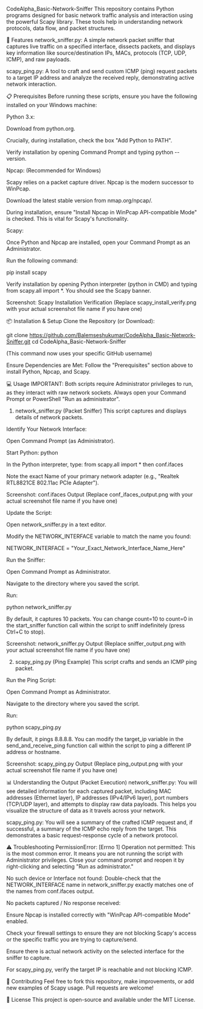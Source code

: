 CodeAlpha_Basic-Network-Sniffer
This repository contains Python programs designed for basic network traffic analysis and interaction using the powerful Scapy library. These tools help in understanding network protocols, data flow, and packet structures.

🚀 Features
network_sniffer.py: A simple network packet sniffer that captures live traffic on a specified interface, dissects packets, and displays key information like source/destination IPs, MACs, protocols (TCP, UDP, ICMP), and raw payloads.

scapy_ping.py: A tool to craft and send custom ICMP (ping) request packets to a target IP address and analyze the received reply, demonstrating active network interaction.

📋 Prerequisites
Before running these scripts, ensure you have the following installed on your Windows machine:

Python 3.x:

Download from python.org.

Crucially, during installation, check the box "Add Python to PATH".

Verify installation by opening Command Prompt and typing python --version.

Npcap: (Recommended for Windows)

Scapy relies on a packet capture driver. Npcap is the modern successor to WinPcap.

Download the latest stable version from nmap.org/npcap/.

During installation, ensure "Install Npcap in WinPcap API-compatible Mode" is checked. This is vital for Scapy's functionality.

Scapy:

Once Python and Npcap are installed, open your Command Prompt as an Administrator.

Run the following command:

pip install scapy

Verify installation by opening Python interpreter (python in CMD) and typing from scapy.all import *. You should see the Scapy banner.

Screenshot: Scapy Installation Verification
(Replace scapy_install_verify.png with your actual screenshot file name if you have one)

📦 Installation & Setup
Clone the Repository (or Download):

git clone https://github.com/Balemseshukumar/CodeAlpha_Basic-Network-Sniffer.git
cd CodeAlpha_Basic-Network-Sniffer

(This command now uses your specific GitHub username)

Ensure Dependencies are Met: Follow the "Prerequisites" section above to install Python, Npcap, and Scapy.

💻 Usage
IMPORTANT: Both scripts require Administrator privileges to run, as they interact with raw network sockets. Always open your Command Prompt or PowerShell "Run as administrator".

1. network_sniffer.py (Packet Sniffer)
This script captures and displays details of network packets.

Identify Your Network Interface:

Open Command Prompt (as Administrator).

Start Python: python

In the Python interpreter, type: from scapy.all import * then conf.ifaces

Note the exact Name of your primary network adapter (e.g., "Realtek RTL8821CE 802.11ac PCIe Adapter").

Screenshot: conf.ifaces Output
(Replace conf_ifaces_output.png with your actual screenshot file name if you have one)

Update the Script:

Open network_sniffer.py in a text editor.

Modify the NETWORK_INTERFACE variable to match the name you found:

NETWORK_INTERFACE = "Your_Exact_Network_Interface_Name_Here"

Run the Sniffer:

Open Command Prompt as Administrator.

Navigate to the directory where you saved the script.

Run:

python network_sniffer.py

By default, it captures 10 packets. You can change count=10 to count=0 in the start_sniffer function call within the script to sniff indefinitely (press Ctrl+C to stop).

Screenshot: network_sniffer.py Output
(Replace sniffer_output.png with your actual screenshot file name if you have one)

2. scapy_ping.py (Ping Example)
This script crafts and sends an ICMP ping packet.

Run the Ping Script:

Open Command Prompt as Administrator.

Navigate to the directory where you saved the script.

Run:

python scapy_ping.py

By default, it pings 8.8.8.8. You can modify the target_ip variable in the send_and_receive_ping function call within the script to ping a different IP address or hostname.

Screenshot: scapy_ping.py Output
(Replace ping_output.png with your actual screenshot file name if you have one)

📊 Understanding the Output (Packet Execution)
network_sniffer.py: You will see detailed information for each captured packet, including MAC addresses (Ethernet layer), IP addresses (IPv4/IPv6 layer), port numbers (TCP/UDP layer), and attempts to display raw data payloads. This helps you visualize the structure of data as it travels across your network.

scapy_ping.py: You will see a summary of the crafted ICMP request and, if successful, a summary of the ICMP echo reply from the target. This demonstrates a basic request-response cycle of a network protocol.

⚠️ Troubleshooting
PermissionError: [Errno 1] Operation not permitted: This is the most common error. It means you are not running the script with Administrator privileges. Close your command prompt and reopen it by right-clicking and selecting "Run as administrator."

No such device or Interface not found: Double-check that the NETWORK_INTERFACE name in network_sniffer.py exactly matches one of the names from conf.ifaces output.

No packets captured / No response received:

Ensure Npcap is installed correctly with "WinPcap API-compatible Mode" enabled.

Check your firewall settings to ensure they are not blocking Scapy's access or the specific traffic you are trying to capture/send.

Ensure there is actual network activity on the selected interface for the sniffer to capture.

For scapy_ping.py, verify the target IP is reachable and not blocking ICMP.

🤝 Contributing
Feel free to fork this repository, make improvements, or add new examples of Scapy usage. Pull requests are welcome!

📄 License
This project is open-source and available under the MIT License.
